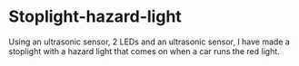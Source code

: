 # Stoplight-hazard-light

Using an ultrasonic sensor, 2 LEDs and an ultrasonic sensor, I have made a stoplight
with a hazard light that comes on when a car runs the red light.

